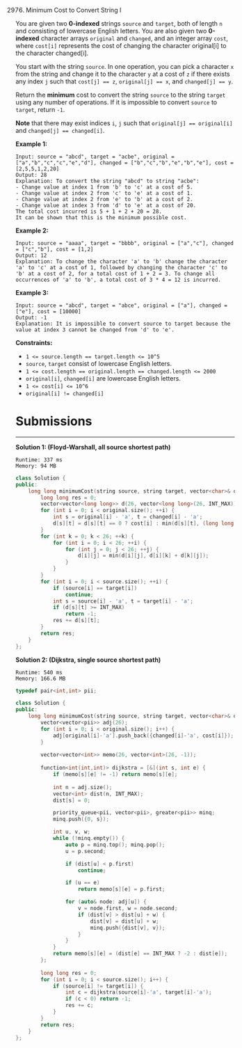 2976. Minimum Cost to Convert String I

You are given two **0-indexed** strings `source` and `target`, both of length `n` and consisting of lowercase English letters. You are also given two **0-indexed** character arrays `original` and `changed`, and an integer array `cost`, where `cost[i]` represents the cost of changing the character original[i] to the character changed[i].

You start with the string `source`. In one operation, you can pick a character `x` from the string and change it to the character `y` at a cost of `z` if there exists any index `j` such that `cost[j] == z`, `original[j] == x`, and `changed[j] == y`.

Return the **minimum** cost to convert the string `source` to the string `target` using any number of operations. If it is impossible to convert `source` to `target`, return `-1`.

**Note** that there may exist indices `i`, `j` such that `original[j] == original[i]` and `changed[j] == changed[i]`.

 

**Example 1:**
```
Input: source = "abcd", target = "acbe", original = ["a","b","c","c","e","d"], changed = ["b","c","b","e","b","e"], cost = [2,5,5,1,2,20]
Output: 28
Explanation: To convert the string "abcd" to string "acbe":
- Change value at index 1 from 'b' to 'c' at a cost of 5.
- Change value at index 2 from 'c' to 'e' at a cost of 1.
- Change value at index 2 from 'e' to 'b' at a cost of 2.
- Change value at index 3 from 'd' to 'e' at a cost of 20.
The total cost incurred is 5 + 1 + 2 + 20 = 28.
It can be shown that this is the minimum possible cost.
```

**Example 2:**
```
Input: source = "aaaa", target = "bbbb", original = ["a","c"], changed = ["c","b"], cost = [1,2]
Output: 12
Explanation: To change the character 'a' to 'b' change the character 'a' to 'c' at a cost of 1, followed by changing the character 'c' to 'b' at a cost of 2, for a total cost of 1 + 2 = 3. To change all occurrences of 'a' to 'b', a total cost of 3 * 4 = 12 is incurred.
```

**Example 3:**
```
Input: source = "abcd", target = "abce", original = ["a"], changed = ["e"], cost = [10000]
Output: -1
Explanation: It is impossible to convert source to target because the value at index 3 cannot be changed from 'd' to 'e'.
```

**Constraints:**

* `1 <= source.length == target.length <= 10^5`
* `source`, `target` consist of lowercase English letters.
* `1 <= cost.length == original.length == changed.length <= 2000`
* `original[i]`, `changed[i]` are lowercase English letters.
* `1 <= cost[i] <= 10^6`
* `original[i] != changed[i]`

# Submissions
---
**Solution 1: (Floyd-Warshall, all source shortest path)**
```
Runtime: 337 ms
Memory: 94 MB
```
```c++
class Solution {
public:
    long long minimumCost(string source, string target, vector<char>& original, vector<char>& changed, vector<int>& cost) {
        long long res = 0;
        vector<vector<long long>> d(26, vector<long long>(26, INT_MAX));
        for (int i = 0; i < original.size(); ++i) {
            int s = original[i] - 'a', t = changed[i] - 'a';
            d[s][t] = d[s][t] == 0 ? cost[i] : min(d[s][t], (long long)cost[i]);
        }
        for (int k = 0; k < 26; ++k) {
            for (int i = 0; i < 26; ++i) {
                for (int j = 0; j < 26; ++j) {
                    d[i][j] = min(d[i][j], d[i][k] + d[k][j]); 
                }
            }
        }
        for (int i = 0; i < source.size(); ++i) {
            if (source[i] == target[i])
                continue;
            int s = source[i] - 'a', t = target[i] - 'a';
            if (d[s][t] >= INT_MAX)
                return -1;
            res += d[s][t];
        }
        return res;
    }
};
```

**Solution 2: (Dijkstra, single source shortest path)**
```
Runtime: 540 ms
Memory: 166.6 MB
```
```c++
typedef pair<int,int> pii;

class Solution {
public:
    long long minimumCost(string source, string target, vector<char>& original, vector<char>& changed, vector<int>& cost) {
        vector<vector<pii>> adj(26);
        for (int i = 0; i < original.size(); i++) {
            adj[original[i]-'a'].push_back({changed[i]-'a', cost[i]});
        }
        
        vector<vector<int>> memo(26, vector<int>(26, -1));
        
        function<int(int,int)> dijkstra = [&](int s, int e) {
            if (memo[s][e] != -1) return memo[s][e];
            
            int n = adj.size();
            vector<int> dist(n, INT_MAX);
            dist[s] = 0;

            priority_queue<pii, vector<pii>, greater<pii>> minq;
            minq.push({0, s});

            int u, v, w;
            while (!minq.empty()) {
                auto p = minq.top(); minq.pop();
                u = p.second;

                if (dist[u] < p.first)
                    continue;

                if (u == e)
                    return memo[s][e] = p.first;

                for (auto& node: adj[u]) {
                    v = node.first, w = node.second;
                    if (dist[v] > dist[u] + w) {
                        dist[v] = dist[u] + w;
                        minq.push({dist[v], v});
                    }
                }
            }
            return memo[s][e] = (dist[e] == INT_MAX ? -2 : dist[e]);
        };
        
        long long res = 0;
        for (int i = 0; i < source.size(); i++) {
            if (source[i] != target[i]) {
                int c = dijkstra(source[i]-'a', target[i]-'a');
                if (c < 0) return -1;
                res += c;
            }
        }
        return res;
    }
};
```
